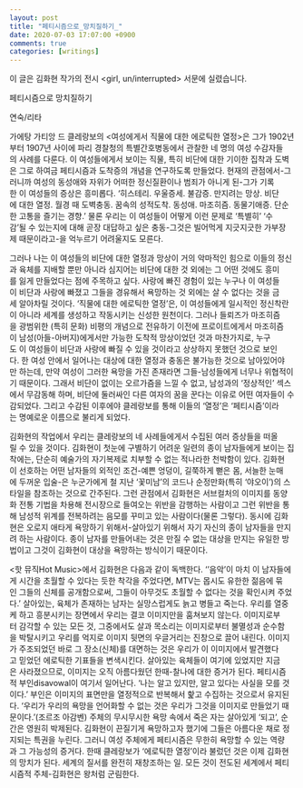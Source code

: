 ```yaml
---
layout: post
title: "페티시즘으로_망치질하기_"
date: 2020-07-03 17:07:00 +0900
comments: true 
categories: [writings] 
---
```

이 글은 김화현 작가의 전시 <girl, un/interrupted> 서문에 실렸습니다.
 
 



페티시즘으로 망치질하기 




연숙/리타
 
 


가에탕 가티앙 드 클레랑보의 <여성에게서 직물에 대한 에로틱한 열정>은 그가 1902년부터 1907년 사이에 파리 경찰청의 특별간호병동에서 관찰한 네 명의 여성 수감자들의 사례를 다룬다. 이 여성들에게서 보이는 직물, 특히 비단에 대한 기이한 집착과 도벽은 그로 하여금 페티시즘과 도착증의 개념을 연구하도록 만들었다. 현재의 관점에서-그러니까 여성의 동성애와 자위가 어떠한 정신질환이나 범죄가 아니게 된-그가 기록한 이 여성들의 증상은 흥미롭다. ‘히스테리. 우울증세. 불감증. 만지려는 망상. 비단에 대한 열정. 월경 때 도벽충동. 꿈속의 성적도착. 동성애. 마조히즘. 동물기애증. 단순한 고통을 즐기는 경향.’ 물론 우리는 이 여성들이 어떻게 이런 문제로 ‘특별히’ ‘수감’될 수 있는지에 대해 곧장 대답하고 싶은 충동-그것은 빌어먹게 지긋지긋한 가부장제 때문이라고-을 억누르기 어려울지도 모른다.

그러나 나는 이 여성들의 비단에 대한 열정과 망상이 거의 악마적인 힘으로 이들의 정신과 육체를 지배할 뿐만 아니라 심지어는 비단에 대한 것 외에는 그 어떤 것에도 흥미를 잃게 만들었다는 점에 주목하고 싶다. 사랑에 빠진 경험이 있는 누구나 이 여성들이 비단과 사랑에 빠졌고 그들을 경유해서 욕망하는 것 외에는 살 수 없다는 것을 금세 알아차릴 것이다. ‘직물에 대한 에로틱한 열정’은, 이 여성들에게 일시적인 정신착란이 아니라 세계를 생성하고 작동시키는 신성한 원천이다. 그러나 들뢰즈가 마조히즘을 광범위한 (특히 문화) 비평의 개념으로 전유하기 이전에 프로이트에게서 마조히즘이 남성(아들-아버지)에게서만 가능한 도착적 망상이었던 것과 마찬가지로, 누구도 이 여성들이 비단과 사랑에 빠질 수 있을 것이라고 상상하지 못했던 것으로 보인다. 한 여성 안에서 일어나는 대상에 대한 열정과 충동은 불가능한 것으로 남아있어야만 하는데, 만약 여성이 그러한 욕망을 가진 존재라면 그들-남성들에게 너무나 위협적이기 때문이다. 그래서 비단이 없이는 오르가즘을 느낄 수 없고, 남성과의 ‘정상적인’ 섹스에서 무감동해 하며, 비단에 둘러싸인 다른 여자의 꿈을 꾼다는 이유로 어떤 여자들이 수감되었다. 그리고 수감된 이후에야 클레랑보를 통해 이들의 ‘열정’은 ‘페티시즘’이라는 명예로운 이름으로 불리게 되었다.

김화현의 작업에서 우리는 클레랑보의 네 사례들에게서 수집된 여러 증상들을 떠올릴 수 있을 것이다. 김화현이 첫눈에 구별하기 어려운 일련의 종이 남자들에게 보이는 집착에는, 단순히 예술가의 자기복제로 치부할 수 없는 적나라한 천박함이 있다. 김화현이 선호하는 어떤 남자들의 외적인 조건-예쁜 엉덩이, 길쭉하게 뻗은 몸, 서늘한 눈매에 두꺼운 입술-은 누군가에게 철 지난 ‘꽃미남’의 코드나 순정만화(특히 ‘야오이’)의 스타일을 참조하는 것으로 간주된다. 그런 관점에서 김화현은 서브컬처의 이미지를 동양화 전통 기법을 차용해 전시장으로 들여오는 위반을 감행하는 사람이고 그런 위반을 통해 남성적 위계를 전복하려는 음모를 꾸미고 있는 사람이다(물론 그렇다). 동시에 김화현은 오로지 애타게 욕망하기 위해서-살아있기 위해서 자기 자신의 종이 남자들을 만지려 하는 사람이다. 종이 남자를 만들어내는 것은 만질 수 없는 대상을 만지는 유일한 방법이고 그것이 김화현이 대상을 욕망하는 방식이기 때문이다.

<핫 뮤직Hot Music>에서 김화현은 다음과 같이 독백한다. ‘’음악’이 마치 이 남자들에게 시간을 초월할 수 있다는 듯한 착각을 주었다면, MTV는 몹시도 유한한 젊음에 묶인 그들의 신체를 공개함으로써, 그들이 아무것도 초월할 수 없다는 것을 확인시켜 주었다.’ 살아있는, 육체가 존재하는 남자는 실망스럽게도 늙고 병들고 죽는다. 우리를 열중케 하고 흥분시키는 장면에서 우리는 결코 이미지만을 훔쳐보지 않는다. 이미지로부터 감각할 수 있는 모든 것, 그중에서도 살과 목소리는 이미지로부터 불멸성과 순수함을 박탈시키고 우리를 억지로 이미지 뒷면의 우글거리는 진창으로 끌어 내린다. 이미지가 주조되었던 바로 그 장소(신체)를 대면하는 것은 우리가 이 이미지에서 발견했다고 믿었던 에로틱한 기표들을 변색시킨다. 살아있는 육체들이 여기에 있었지만 지금은 사라졌으므로, 이미지는 오직 아름다웠던 한때-찰나에 대한 증거가 된다. 페티시즘적 부인disavowal이 여기서 일어난다. ‘나는 알고 있지만, 알고 있다는 사실을 모를 것이다.’ 부인은 이미지의 표면만을 열정적으로 반복해서 핥고 수집하는 것으로서 유지된다. ‘우리가 우리의 욕망을 언어화할 수 없는 것은 우리가 그것을 이미지로 만들었기 때문이다.’(조르조 아감벤) 주체의 무시무시한 욕망 속에서 죽은 자는 살아있게 ‘되고’, 순간은 영원히 박제된다. 김화현이 끈질기게 욕망하고자 했기에 그들은 아름다운 채로 정지되는 특권을 누린다. 그러니 여성 주체에게 페티시즘은 무한히 욕망할 수 있는 역량과 그 가능성의 증거다. 한때 클레랑보가 ‘에로틱한 열정’이라 불렀던 것은 이제 김화현의 망치가 된다. 세계의 질서를 완전히 재창조하는 일. 모든 것이 전도된 세계에서 페티시즘적 주체-김화현은 왕처럼 군림한다.








